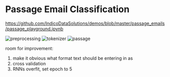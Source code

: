 **Passage Email Classification**
===================

https://github.com/IndicoDataSolutions/demos/blob/master/passage_emails/passage_playground.ipynb

![preprocessing](http://i.imgur.com/7Zk2n6g.png)
![tokenizer](http://i.imgur.com/z8o14la.png)
![passage](http://i.imgur.com/9yaGeuB.png)

room for improvement:
1.  make it obvious what format text should be entering in as
2.  cross validation
3.  RNNs overfit, set epoch to 5
